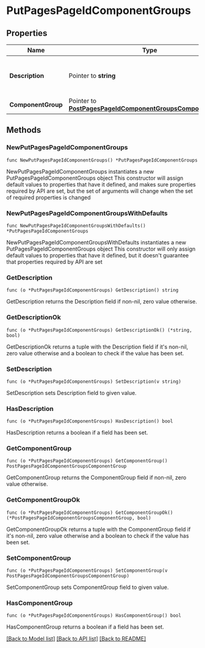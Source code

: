 # PutPagesPageIdComponentGroups

## Properties

Name | Type | Description | Notes
------------ | ------------- | ------------- | -------------
**Description** | Pointer to **string** | Updated description of the component group. | [optional] 
**ComponentGroup** | Pointer to [**PostPagesPageIdComponentGroupsComponentGroup**](PostPagesPageIdComponentGroupsComponentGroup.md) |  | [optional] 

## Methods

### NewPutPagesPageIdComponentGroups

`func NewPutPagesPageIdComponentGroups() *PutPagesPageIdComponentGroups`

NewPutPagesPageIdComponentGroups instantiates a new PutPagesPageIdComponentGroups object
This constructor will assign default values to properties that have it defined,
and makes sure properties required by API are set, but the set of arguments
will change when the set of required properties is changed

### NewPutPagesPageIdComponentGroupsWithDefaults

`func NewPutPagesPageIdComponentGroupsWithDefaults() *PutPagesPageIdComponentGroups`

NewPutPagesPageIdComponentGroupsWithDefaults instantiates a new PutPagesPageIdComponentGroups object
This constructor will only assign default values to properties that have it defined,
but it doesn't guarantee that properties required by API are set

### GetDescription

`func (o *PutPagesPageIdComponentGroups) GetDescription() string`

GetDescription returns the Description field if non-nil, zero value otherwise.

### GetDescriptionOk

`func (o *PutPagesPageIdComponentGroups) GetDescriptionOk() (*string, bool)`

GetDescriptionOk returns a tuple with the Description field if it's non-nil, zero value otherwise
and a boolean to check if the value has been set.

### SetDescription

`func (o *PutPagesPageIdComponentGroups) SetDescription(v string)`

SetDescription sets Description field to given value.

### HasDescription

`func (o *PutPagesPageIdComponentGroups) HasDescription() bool`

HasDescription returns a boolean if a field has been set.

### GetComponentGroup

`func (o *PutPagesPageIdComponentGroups) GetComponentGroup() PostPagesPageIdComponentGroupsComponentGroup`

GetComponentGroup returns the ComponentGroup field if non-nil, zero value otherwise.

### GetComponentGroupOk

`func (o *PutPagesPageIdComponentGroups) GetComponentGroupOk() (*PostPagesPageIdComponentGroupsComponentGroup, bool)`

GetComponentGroupOk returns a tuple with the ComponentGroup field if it's non-nil, zero value otherwise
and a boolean to check if the value has been set.

### SetComponentGroup

`func (o *PutPagesPageIdComponentGroups) SetComponentGroup(v PostPagesPageIdComponentGroupsComponentGroup)`

SetComponentGroup sets ComponentGroup field to given value.

### HasComponentGroup

`func (o *PutPagesPageIdComponentGroups) HasComponentGroup() bool`

HasComponentGroup returns a boolean if a field has been set.


[[Back to Model list]](../README.md#documentation-for-models) [[Back to API list]](../README.md#documentation-for-api-endpoints) [[Back to README]](../README.md)


